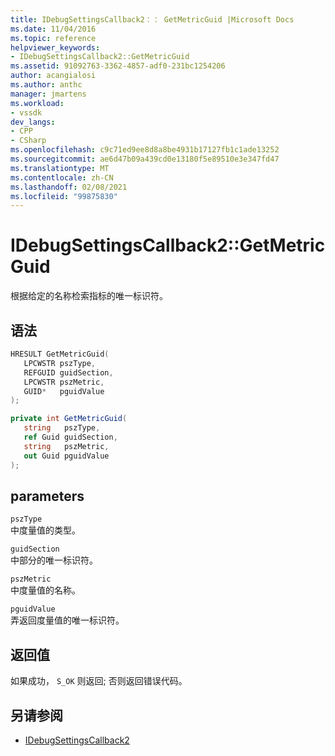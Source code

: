 ```yaml
---
title: IDebugSettingsCallback2：： GetMetricGuid |Microsoft Docs
ms.date: 11/04/2016
ms.topic: reference
helpviewer_keywords:
- IDebugSettingsCallback2::GetMetricGuid
ms.assetid: 91092763-3362-4857-adf0-231bc1254206
author: acangialosi
ms.author: anthc
manager: jmartens
ms.workload:
- vssdk
dev_langs:
- CPP
- CSharp
ms.openlocfilehash: c9c71ed9ee8d8a8be4931b17127fb1c1ade13252
ms.sourcegitcommit: ae6d47b09a439cd0e13180f5e89510e3e347fd47
ms.translationtype: MT
ms.contentlocale: zh-CN
ms.lasthandoff: 02/08/2021
ms.locfileid: "99875830"
---
```

# <a name="idebugsettingscallback2getmetricguid"></a>IDebugSettingsCallback2::GetMetricGuid
根据给定的名称检索指标的唯一标识符。

## <a name="syntax"></a>语法

```cpp
HRESULT GetMetricGuid(
   LPCWSTR pszType,
   REFGUID guidSection,
   LPCWSTR pszMetric,
   GUID*   pguidValue
);
```

```csharp
private int GetMetricGuid(
   string   pszType,
   ref Guid guidSection,
   string   pszMetric,
   out Guid pguidValue
);
```

## <a name="parameters"></a>parameters
`pszType`\
中度量值的类型。

`guidSection`\
中部分的唯一标识符。

`pszMetric`\
中度量值的名称。

`pguidValue`\
弄返回度量值的唯一标识符。

## <a name="return-value"></a>返回值
 如果成功， `S_OK` 则返回; 否则返回错误代码。

## <a name="see-also"></a>另请参阅
- [IDebugSettingsCallback2](../../../extensibility/debugger/reference/idebugsettingscallback2.md)
